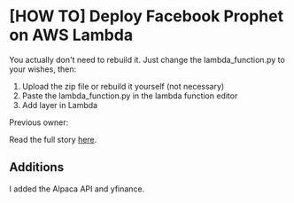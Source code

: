 # [HOW TO] Deploy Facebook Prophet on AWS Lambda

You actually don't need to rebuild it. Just change the lambda_function.py to your wishes, then:
1. Upload the zip file or rebuild it yourself (not necessary)
2. Paste the lambda_function.py in the lambda function editor
3. Add layer in Lambda



Previous owner:

Read the full story [here](https://medium.com/@marc.a.metz/docker-run-rm-it-v-pwd-var-task-lambci-lambda-build-python3-7-bash-c7d53f3b7eb2).

## Additions

I added the Alpaca API and yfinance.